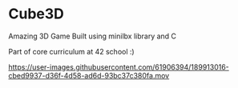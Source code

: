 # Cube3D
Amazing 3D Game
Built using minilbx library and C


Part of core curriculum at 42 school :)


https://user-images.githubusercontent.com/61906394/189913016-cbed9937-d36f-4d58-ad6d-93bc37c380fa.mov

